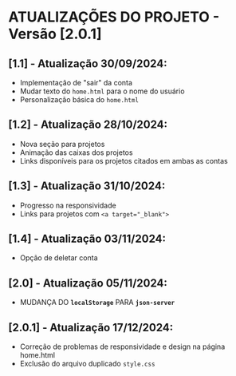 # ATUALIZAÇÕES DO PROJETO - Versão [2.0.1]

## [1.1] - Atualização 30/09/2024:

- Implementação de "sair" da conta
- Mudar texto do ```home.html``` para o nome do usuário
- Personalização básica do ```home.html```

## [1.2] - Atualização 28/10/2024:

- Nova seção para projetos 
- Animação das caixas dos projetos
- Links disponíveis para os projetos citados em ambas as contas

## [1.3] - Atualização 31/10/2024:

- Progresso na responsividade
- Links para projetos com ```<a target="_blank">```

## [1.4] - Atualização 03/11/2024: 

- Opção de deletar conta

## [2.0] - Atualização 05/11/2024: 

- MUDANÇA DO **```localStorage```** PARA **```json-server```**

## [2.0.1] - Atualização 17/12/2024:

- Correção de problemas de responsividade e design na página home.html
- Exclusão do arquivo duplicado ```style.css```
